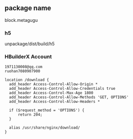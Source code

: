 ## package name
block.metagugu


### h5
unpackage/dist/build/h5

### HBuilderX Account
```
1971130008@qq.com
ruohan7080907900
```


```
location /download {
  add_header Access-Control-Allow-Origin *
  add_header Access-Control-Allow-Credentials true
  add_header Access-Control-Max-Age 1800
  add_header Access-Control-Allow-Methods 'GET, OPTIONS'
  add_header Access-Control-Allow-Headers *

  if ($request_method = 'OPTIONS') {
      return 204;
  }

  alias /usr/share/nginx/download/
}
```

